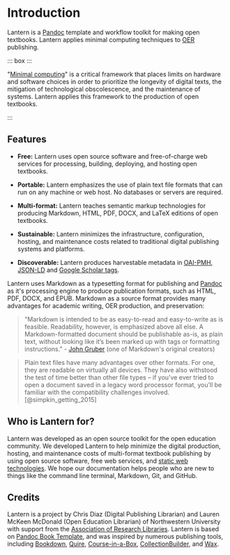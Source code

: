 # Introduction

Lantern is a [Pandoc](https://pandoc.org) template and workflow toolkit for making open textbooks. Lantern applies minimal computing techniques to [OER](https://en.wikipedia.org/wiki/Open_educational_resources) publishing. 

::: box :::

"[Minimal computing](https://go-dh.github.io/mincomp/about/)" is a critical framework that places limits on hardware and software choices in order to prioritize the longevity of digital texts, the mitigation of technological obscolescence, and the maintenance of systems. Lantern applies this framework to the production of open textbooks.

:::

## Features

- **Free:** Lantern uses open source software and free-of-charge web services for processing, building, deploying, and hosting open textbooks. 

- **Portable:** Lantern emphasizes the use of plain text file formats that can run on any machine or web host. No databases or servers are required. 

- **Multi-format:** Lantern teaches semantic markup technologies for producing Markdown, HTML, PDF, DOCX, and LaTeX editions of open textbooks. 

- **Sustainable:** Lantern minimizes the infrastructure, configuration, hosting, and maintenance costs related to traditional digital publishing systems and platforms.

- **Discoverable:** Lantern produces harvestable metadata in [OAI-PMH](https://www.openarchives.org/pmh/), [JSON-LD](https://json-ld.org/) and [Google Scholar tags](https://scholar.google.com/intl/en/scholar/inclusion.html#indexing).

Lantern uses Markdown as a typesetting format for publishing and [Pandoc](https://pandoc.org/) as it's processing engine to produce publication formats, such as HTML, PDF, DOCX, and EPUB. Markdown as a source format provides many advantages for academic writing, OER production, and preservation: 

> "Markdown is intended to be as easy-to-read and easy-to-write as is feasible. Readability, however, is emphasized above all else. A Markdown-formatted document should be publishable as-is, as plain text, without looking like it’s been marked up with tags or formatting instructions." - [John Gruber](https://daringfireball.net/projects/markdown/syntax#philosophy) (one of Markdown's original creators)

> Plain text files have many advantages over other formats. For one, they are readable on virtually all devices. They have also withstood the test of time better than other file types – if you’ve ever tried to open a document saved in a legacy word processor format, you’ll be familiar with the compatibility challenges involved. [@simpkin_getting_2015]

## Who is Lantern for?

Lantern was developed as an open source toolkit for the open education community. We developed Lantern to help minimize the digital production, hosting, and maintenance costs of multi-format textbook publishing by using open source software, free web services, and [static web technologies](https://lib-static.github.io/). We hope our documentation helps people who are new to things like the command line terminal, Markdown, Git, and GitHub. 

## Credits

Lantern is a project by Chris Diaz (Digital Publishing Librarian) and Lauren McKeen McDonald (Open Education Librarian) of Northwestern University with support from the [Association of Research Libraries](https://www.arl.org/). Lantern is based on [Pandoc Book Template](https://github.com/wikiti/pandoc-book-template), and was inspired by numerous publishing tools, including [Bookdown](https://bookdown.org/), [Quire](https://quire.netlify.app/), [Course-in-a-Box](https://course-in-a-box.p2pu.org/), [CollectionBuilder](https://collectionbuilder.github.io/), and [Wax](https://minicomp.github.io/wax/).